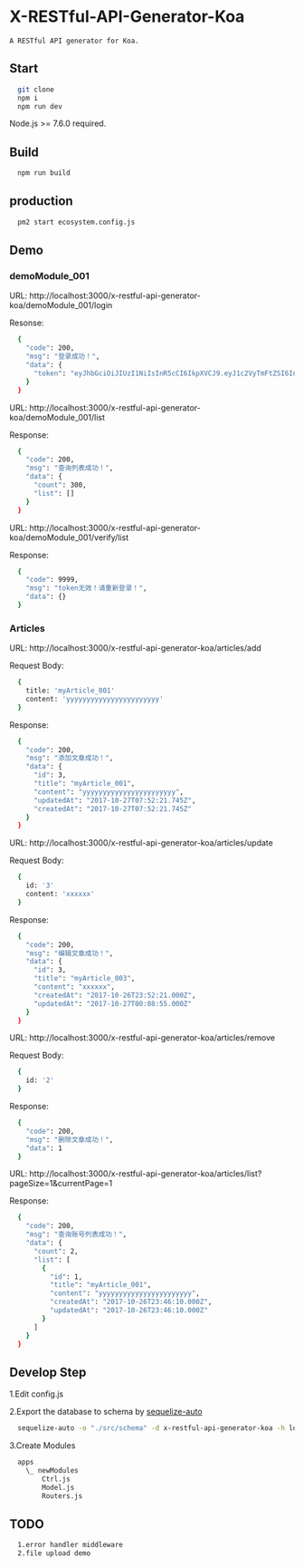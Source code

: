 # X-RESTful-API-Generator-Koa

    A RESTful API generator for Koa.

## Start

```bash
  git clone
  npm i
  npm run dev
```
Node.js >= 7.6.0 required.

## Build
```bash
  npm run build
```

## production
```bash
  pm2 start ecosystem.config.js
```

## Demo

### demoModule_001
  URL: http://localhost:3000/x-restful-api-generator-koa/demoModule_001/login

  Resonse:
  ```bash
    {
      "code": 200,
      "msg": "登录成功！",
      "data": {
        "token": "eyJhbGciOiJIUzI1NiIsInR5cCI6IkpXVCJ9.eyJ1c2VyTmFtZSI6InRlc3QiLCJwYXNzd29yZCI6IjEyMzQ1NiIsImlhdCI6MTUwODkyMTY2OSwiZXhwIjoxNTA5MDA4MDY5fQ.2occtME3kLUDxntJXOz5e1dkspybGIVqbDPRgaE6lZA"
      }
    }
  ```

  URL: http://localhost:3000/x-restful-api-generator-koa/demoModule_001/list

  Response:
  ```bash
    {
      "code": 200,
      "msg": "查询列表成功！",
      "data": {
        "count": 300,
        "list": []
      }
    }
  ```

  URL: http://localhost:3000/x-restful-api-generator-koa/demoModule_001/verify/list

  Response:
  ```bash
    {
      "code": 9999,
      "msg": "token无效！请重新登录！",
      "data": {}
    }
  ```

### Articles

  URL: http://localhost:3000/x-restful-api-generator-koa/articles/add

  Request Body:
  ```bash
    {
      title: 'myArticle_001'
      content: 'yyyyyyyyyyyyyyyyyyyyyyy'
    }
  ```

  Response:
  ```bash
    {
      "code": 200,
      "msg": "添加文章成功！",
      "data": {
        "id": 3,
        "title": "myArticle_001",
        "content": "yyyyyyyyyyyyyyyyyyyyyyy",
        "updatedAt": "2017-10-27T07:52:21.745Z",
        "createdAt": "2017-10-27T07:52:21.745Z"
      }
    }
  ```

  URL: http://localhost:3000/x-restful-api-generator-koa/articles/update

  Request Body:
  ```bash
    {
      id: '3'
      content: 'xxxxxx'
    }
  ```

  Response:
  ```bash
    {
      "code": 200,
      "msg": "编辑文章成功！",
      "data": {
        "id": 3,
        "title": "myArticle_003",
        "content": "xxxxxx",
        "createdAt": "2017-10-26T23:52:21.000Z",
        "updatedAt": "2017-10-27T00:08:55.000Z"
      }
    }
  ```

  URL: http://localhost:3000/x-restful-api-generator-koa/articles/remove

  Request Body:
  ```bash
    {
      id: '2'
    }
  ```

  Response:
  ```bash
    {
      "code": 200,
      "msg": "删除文章成功！",
      "data": 1
    }
  ```

  URL: http://localhost:3000/x-restful-api-generator-koa/articles/list?pageSize=1&currentPage=1

  Response:
  ```bash
    {
      "code": 200,
      "msg": "查询账号列表成功！",
      "data": {
        "count": 2,
        "list": [
          {
            "id": 1,
            "title": "myArticle_001",
            "content": "yyyyyyyyyyyyyyyyyyyyyyy",
            "createdAt": "2017-10-26T23:46:10.000Z",
            "updatedAt": "2017-10-26T23:46:10.000Z"
          }
        ]
      }
    }
  ```

## Develop Step
  1.Edit config.js

  2.Export the database to schema by [sequelize-auto](https://github.com/sequelize/sequelize-auto)

  ```bash
    sequelize-auto -o "./src/schema" -d x-restful-api-generator-koa -h localhost -u root -p 3306 -e mysql
  ```

  3.Create Modules
  ```bash
    apps
      \_ newModules
          Ctrl.js
          Model.js
          Routers.js
  ```

## TODO

```bash
  1.error handler middleware
  2.file upload demo
```

